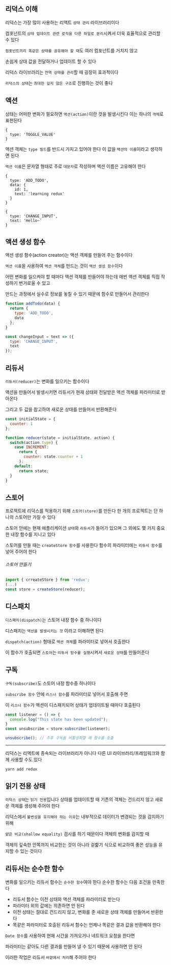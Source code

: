 ## 리덕스 이해  
  
리덕스는 가장 많이 사용하는 리액트 `상태 관리` 라이브러리이다  
  
컴포넌트의 `상태 업데이트 관련 로직을 다른 파일로 분리`시켜서 더욱 효율적으로 관리할 수 있다  
  
`컴포넌트끼리 똑같은 상태를 공유해야 할 때`도 여러 컴포넌트를 거치지 않고  
  
손쉽게 상태 값을 전달하거나 업데이트 할 수 있다  
  
리덕스 라이브러리는 `전역 상태를 관리`할 때 굉장히 효과적이다  
  
`리덕스의 상태`는 `최대한 깊지 않은 구조`로 진행하는 것이 좋다  
  
## 액션
  
상태는 어떠한 변화가 필요하면 `액션(action)`이란 것을 발생시킨다 이는 하나의 `객체`로 표현된다  
  
```
{
  type: 'TOGGLE_VALUE'
}
```
  
액션 객체는 `type 필드`를 반드시 가지고 있어야 한다 이 값을 `액션의 이름`이라고 생각하면 된다  
  
`액션 이름`은 문자열 형태로 주로 `대문자`로 작성하며 액션 이름은 고유해야 한다  
  
```
{
  type: 'ADD_TODO',
  data: {
    id: 1,
    text: 'learning redux'
  }
}

{
  type: 'CHANGE_INPUT',
  text: 'Hello~'
}
```
  
## 액션 생성 함수
  
액션 생성 함수(action creator)는 액션 객체를 만들어 주는 함수이다  
  
`액션 이름`을 사용하여 `액션 객체`를 만드는 것이 `액션 생성 함수`이다  
  
어떤 변화를 일으켜야 할 때마다 액션 객체를 만들어야 하는데 매번 액션 객체를 직접 작성하기 번거로울 수 있고  
  
만드는 과정에서 실수로 정보를 놓칠 수 있기 때문에 함수로 만들어서 관리한다
  
```jsx
function addTodo(data) {
  return {
    type: 'ADD_TODO',
    data
  };
}

const changeInput = text => ({
  type: 'CHANGE_INPUT',
  text
});
```
  
## 리듀서
  
`리듀서(reducer)`는 변화를 일으키는 함수이다  
  
액션을 만들어서 발생시키면 리듀서가 현재 상태와 전달받은 액션 객체를 파라미터로 받아온다  
  
그리고 두 값을 참고하여 새로운 상태를 만들어서 반환해준다  
  
```jsx
const initialState = {
  counter: 1
};

function reducer(state = initialState, action) {
  switch(action.type) {
    case INCREMENT:
      return {
        counter: state.counter + 1
      };
    default:
      return state;
  }
}
```
  
## 스토어
  
프로젝트에 리덕스를 적용하기 위해 `스토어(store)`를 만든다 한 개의 프로젝트는 단 하나의 스토어만 가질 수 있다  
  
스토어 안에는 현재 애플리케이션 `상태`와 `리듀서`가 들어가 있으며 그 외에도 몇 가지 중요한 내장 함수를 지니고 있다  
  
스토어를 만들 때는 `createStore 함수`를 사용한다 함수의 파라미터에는 `리듀서 함수`를 넣어 주어야 한다  
  
###### 스토어 만들기
```jsx
import { crreateStore } from 'redux';
(...)
const store = createStore(reducer);
```
  
## 디스패치
  
`디스패치(dispatch)`는 스토어 내장 함수 중 하나이다  
  
디스패치는 `액션을 발생시키는 것` 이라고 이해하면 된다  
  
`dispatch(action)` 형태로 `액션 객체`를 파라미터로 넣어서 호출한다  
  
이 함수가 호출되면 `스토어`는 `리듀서 함수를 실행`시켜서 `새로운 상태`를 만들어준다
  
## 구독
  
`구독(subscribe)`도 스토어 내장 함수중 하나이다  
  
`subscribe 함수` 안에 `리스너 함수`를 파라미터로 넣어서 호출해 주면  
  
이 `리스너 함수`가 액션이 디스패치되어 상태가 업데이트될 때마다 호출된다  
  
```jsx
const listener = () => {
  console.log("This state has been updated");
}
const unsubscribe = store.subscribe(listener);

unsubscribe(); // 추후 구독을 비활성화할 때 함수를 호출
```
  
---
  
리덕스는 리액트에 종속되는 라이브러리가 아니다 다른 UI 라이브러리/프레임워크와 함께 사용할 수도 있다  
  
```
yarn add redux
```
  
## 읽기 전용 상태
  
`리덕스 상태`는 `읽기 전용`입니다 상태를 업데이트할 때 기존의 객체는 건드리지 않고 새로운 객체를 생성해 주어야 한다
  
리덕스에서 `불변성을 유지해야 하는 이유`는 내부적으로 데이터가 변경되는 것을 감지하기 위해  
  
`얕은 비교(shallow equality)` 검사를 하기 때문이다 객체의 변화를 감지할 때  
  
객체의 깊숙한 안쪽까지 비교한는 것이 아니라 겉핥기 식으로 비교하여 좋은 성능을 유지할 수 있는 것이다  
  
## 리듀서는 순수한 함수  
  
변화를 일으키는 리듀서 함수는 `순수한 함수`여야 한다 순수한 함수는 다음 조건을 만족한다  
  
- 리듀서 함수는 이전 상태와 액션 객체를 파라미터로 받는다  
- 파라미터 외의 값에는 의존하면 안 된다  
- 이전 상태는 절대로 건드리지 않고, 변화를 준 새로운 상태 객체를 만들어서 반환한다
- 똑같은 파라미터로 호출된 리듀서 함수는 언제나 똑같은 결과 값을 반환해야 한다
  
`Date 함수`를 사용하여 현재 시간을 가져오거나 네트워크 요청을 한다면  
  
파라미터는 같아도 다른 결과를 만들어 낼 수 있기 때문에 사용하면 안 된다  
  
이러한 작업은 리듀서 `바깥에서 처리`해 주어야 한다  
  
